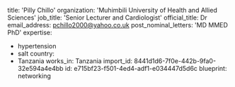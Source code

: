 title: 'Pilly Chillo'
organization: 'Muhimbili University of Health and Allied Sciences'
job_title: 'Senior Lecturer and Cardiologist'
official_title: Dr
email_address: pchillo2000@yahoo.co.uk
post_nominal_letters: 'MD MMED PhD'
expertise:
  - hypertension
  - salt
country:
  - Tanzania
works_in: Tanzania
import_id: 8441d1d6-7f0e-442b-9fa0-32e594a4e4bb
id: e715bf23-f501-4ed4-adf1-e034447d5d6c
blueprint: networking
